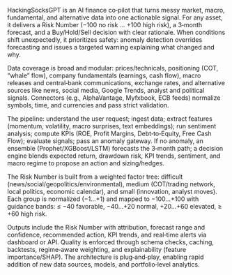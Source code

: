 HackingSocksGPT is an AI finance co‑pilot that turns messy market, macro, fundamental, and alternative data into one actionable signal. For any asset, it delivers a Risk Number (−100 no risk … +100 high risk), a 3‑month forecast, and a Buy/Hold/Sell decision with clear rationale. When conditions shift unexpectedly, it prioritizes safety: anomaly detection overrides forecasting and issues a targeted warning explaining what changed and why. 

Data coverage is broad and modular: prices/technicals, positioning (COT, “whale” flow), company fundamentals (earnings, cash flow), macro releases and central‑bank communications, exchange rates, and alternative sources like news, social media, Google Trends, analyst and political signals. Connectors (e.g., AlphaVantage, Myfxbook, ECB feeds) normalize symbols, time, and currencies and pass strict validation. 

The pipeline: understand the user request; ingest data; extract features (momentum, volatility, macro surprises, text embeddings); run sentiment analysis; compute KPIs (ROE, Profit Margins, Debt‑to‑Equity, Free Cash Flow); evaluate signals; pass an anomaly gateway. If no anomaly, an ensemble (Prophet/XGBoost/LSTM) forecasts the 3‑month path; a decision engine blends expected return, drawdown risk, KPI trends, sentiment, and macro regime to propose an action and sizing/hedges. 

The Risk Number is built from a weighted factor tree: difficult (news/social/geopolitics/environmental), medium (COT/trading network, local politics, economic calendar), and small (innovation, analyst moves). Each group is normalized (−1…+1) and mapped to −100…+100 with guidance bands: ≤ −40 favorable, −40…+20 normal, +20…+60 elevated, ≥ +60 high risk. 

Outputs include the Risk Number with attribution, forecast range and confidence, recommended action, KPI trends, and real‑time alerts via dashboard or API. Quality is enforced through schema checks, caching, backtests, regime‑aware weighting, and explainability (feature importance/SHAP). The architecture is plug‑and‑play, enabling rapid addition of new data sources, models, and portfolio‑level analytics. 
